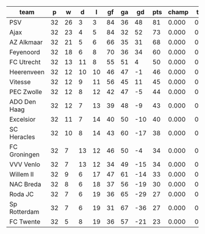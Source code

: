 |     team     | p  | w  | d  | l  | gf | ga | gd  | pts | champ | top2  | top3  | top4  |  5-7  | bot4  | bot3  | bot2  |
|--------------|----|----|----|----|----|----|-----|-----|-------|-------|-------|-------|-------|-------|-------|-------|
| PSV          | 32 | 26 |  3 |  3 | 84 | 36 |  48 |  81 | 0.000 | 0.000 | 0.000 | 0.000 | 0.000 | 0.000 | 0.000 | 0.000|
| Ajax         | 32 | 23 |  4 |  5 | 84 | 32 |  52 |  73 | 0.000 | 0.000 | 0.000 | 0.000 | 0.000 | 0.000 | 0.000 | 0.000|
| AZ Alkmaar   | 32 | 21 |  5 |  6 | 66 | 35 |  31 |  68 | 0.000 | 0.000 | 0.000 | 0.000 | 0.000 | 0.000 | 0.000 | 0.000|
| Feyenoord    | 32 | 18 |  6 |  8 | 70 | 36 |  34 |  60 | 0.000 | 0.000 | 0.000 | 0.000 | 0.000 | 0.000 | 0.000 | 0.000|
| FC Utrecht   | 32 | 13 | 11 |  8 | 55 | 51 |   4 |  50 | 0.000 | 0.000 | 0.000 | 0.000 | 0.000 | 0.000 | 0.000 | 0.000|
| Heerenveen   | 32 | 12 | 10 | 10 | 46 | 47 |  -1 |  46 | 0.000 | 0.000 | 0.000 | 0.000 | 0.000 | 0.000 | 0.000 | 0.000|
| Vitesse      | 32 | 12 |  9 | 11 | 56 | 45 |  11 |  45 | 0.000 | 0.000 | 0.000 | 0.000 | 0.000 | 0.000 | 0.000 | 0.000|
| PEC Zwolle   | 32 | 12 |  8 | 12 | 42 | 47 |  -5 |  44 | 0.000 | 0.000 | 0.000 | 0.000 | 0.000 | 0.000 | 0.000 | 0.000|
| ADO Den Haag | 32 | 12 |  7 | 13 | 39 | 48 |  -9 |  43 | 0.000 | 0.000 | 0.000 | 0.000 | 0.000 | 0.000 | 0.000 | 0.000|
| Excelsior    | 32 | 11 |  7 | 14 | 40 | 50 | -10 |  40 | 0.000 | 0.000 | 0.000 | 0.000 | 0.000 | 0.000 | 0.000 | 0.000|
| SC Heracles  | 32 | 10 |  8 | 14 | 43 | 60 | -17 |  38 | 0.000 | 0.000 | 0.000 | 0.000 | 0.000 | 0.000 | 0.000 | 0.000|
| FC Groningen | 32 |  7 | 13 | 12 | 46 | 50 |  -4 |  34 | 0.000 | 0.000 | 0.000 | 0.000 | 0.000 | 0.000 | 0.000 | 0.000|
| VVV Venlo    | 32 |  7 | 13 | 12 | 34 | 49 | -15 |  34 | 0.000 | 0.000 | 0.000 | 0.000 | 0.000 | 0.000 | 0.000 | 0.000|
| Willem II    | 32 |  9 |  6 | 17 | 47 | 61 | -14 |  33 | 0.000 | 0.000 | 0.000 | 0.000 | 0.000 | 0.000 | 0.000 | 0.000|
| NAC Breda    | 32 |  8 |  6 | 18 | 37 | 56 | -19 |  30 | 0.000 | 0.000 | 0.000 | 0.000 | 0.000 | 0.000 | 0.000 | 0.000|
| Roda JC      | 32 |  7 |  6 | 19 | 36 | 65 | -29 |  27 | 0.000 | 0.000 | 0.000 | 0.000 | 0.000 | 0.000 | 0.000 | 0.000|
| Sp Rotterdam | 32 |  7 |  6 | 19 | 31 | 67 | -36 |  27 | 0.000 | 0.000 | 0.000 | 0.000 | 0.000 | 0.000 | 0.000 | 0.000|
| FC Twente    | 32 |  5 |  8 | 19 | 36 | 57 | -21 |  23 | 0.000 | 0.000 | 0.000 | 0.000 | 0.000 | 0.000 | 0.000 | 0.000|

